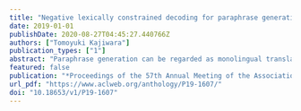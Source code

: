 ```yaml
---
title: "Negative lexically constrained decoding for paraphrase generation"
date: 2019-01-01
publishDate: 2020-08-27T04:45:27.440766Z
authors: ["Tomoyuki Kajiwara"]
publication_types: ["1"]
abstract: "Paraphrase generation can be regarded as monolingual translation. Unlike bilingual machine translation, paraphrase generation rewrites only a limited portion of an input sentence. Hence, previous methods based on machine translation often perform conservatively to fail to make necessary rewrites. To solve this problem, we propose a neural model for paraphrase generation that first identifies words in the source sentence that should be paraphrased. Then, these words are paraphrased by the negative lexically constrained decoding that avoids outputting these words as they are. Experiments on text simplification and formality transfer show that our model improves the quality of paraphrasing by making necessary rewrites to an input sentence."
featured: false
publication: "*Proceedings of the 57th Annual Meeting of the Association for Computational Linguistics (ACL 2019)*"
url_pdf: "https://www.aclweb.org/anthology/P19-1607/"
doi: "10.18653/v1/P19-1607"
---
```



